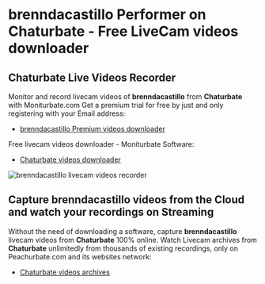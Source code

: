 # brenndacastillo Performer on Chaturbate - Free LiveCam videos downloader

## Chaturbate Live Videos Recorder

Monitor and record livecam videos of **brenndacastillo** from **Chaturbate** with Moniturbate.com
Get a premium trial for free by just and only registering with your Email address:
* [brenndacastillo Premium videos downloader](https://moniturbate.com/request-demo-licence-key.html)

Free livecam videos downloader - Moniturbate Software:
* [Chaturbate videos downloader](https://moniturbate.com/moniturbate-download-software.html)

![brenndacastillo livecam videos recorder](https://peachurnet.com/templates/moniturbate-software.png)


## Capture brenndacastillo videos from the Cloud and watch your recordings on Streaming

Without the need of downloading a software, capture **brenndacastillo** livecam videos from **Chaturbate** 100% online.
Watch Livecam archives from **Chaturbate** unlimitedly from thousands of existing recordings, only on Peachurbate.com and its websites network:
* [Chaturbate videos archives](https://peachurnet.com/)